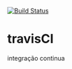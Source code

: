 [![Build Status](https://travis-ci.org/andrade97/travisCI.svg?branch=master)](https://travis-ci.org/andrade97/travisCI)
# travisCI
integração continua

